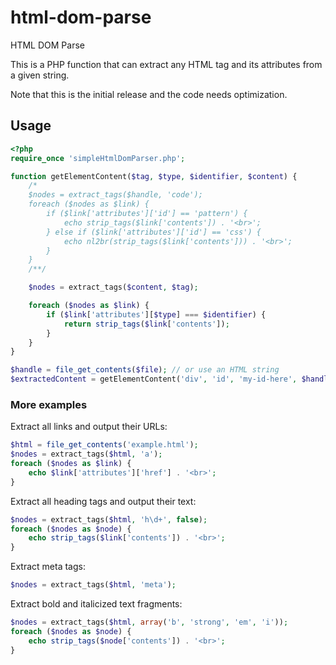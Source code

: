 # html-dom-parse
HTML DOM Parse

This is a PHP function that can extract any HTML tag and its attributes from a given string.

Note that this is the initial release and the code needs optimization.

## Usage

```php
<?php
require_once 'simpleHtmlDomParser.php';

function getElementContent($tag, $type, $identifier, $content) {
    /*
    $nodes = extract_tags($handle, 'code');
    foreach ($nodes as $link) {
        if ($link['attributes']['id'] == 'pattern') {
            echo strip_tags($link['contents']) . '<br>';
        } else if ($link['attributes']['id'] == 'css') {
            echo nl2br(strip_tags($link['contents'])) . '<br>';
        }
    }
    /**/

    $nodes = extract_tags($content, $tag);

    foreach ($nodes as $link) {
        if ($link['attributes'][$type] === $identifier) {
            return strip_tags($link['contents']);
        }
    }
}

$handle = file_get_contents($file); // or use an HTML string
$extractedContent = getElementContent('div', 'id', 'my-id-here', $handle);
```

### More examples

Extract all links and output their URLs:

```php
$html = file_get_contents('example.html');
$nodes = extract_tags($html, 'a');
foreach ($nodes as $link) {
    echo $link['attributes']['href'] . '<br>';
}
```

Extract all heading tags and output their text:

```php
$nodes = extract_tags($html, 'h\d+', false);
foreach ($nodes as $node) {
    echo strip_tags($link['contents']) . '<br>';
}
```

Extract meta tags:

```php
$nodes = extract_tags($html, 'meta');
```

Extract bold and italicized text fragments:

```php
$nodes = extract_tags($html, array('b', 'strong', 'em', 'i'));
foreach ($nodes as $node) {
    echo strip_tags($node['contents']) . '<br>';
}
```
